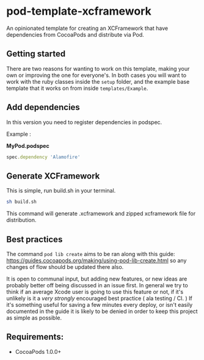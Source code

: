pod-template-xcframework
============

An opinionated template for creating an XCFramework that have dependencies from CocoaPods and distribute via Pod. 



## Getting started

There are two reasons for wanting to work on this template, making your own or improving the one for everyone's. In both cases you will want to work with the ruby classes inside the `setup` folder, and the example base template that it works on from inside `templates/Example`. 



## Add dependencies

In this version you need to register dependencies in podspec.

Example :

**MyPod.podspec**

```ruby
spec.dependency 'Alamofire' 
```

## Generate XCFramework

This is simple, run build.sh in your terminal. 

```bash
sh build.sh
```

This command will generate .xcframework and zipped xcframework file for distribution.

## Best practices

The command `pod lib create` aims to be ran along with this guide: https://guides.cocoapods.org/making/using-pod-lib-create.html so any changes of flow should be updated there also.

It is open to communal input, but adding new features, or new ideas are probably better off being discussed in an issue first. In general we try to think if an average Xcode user is going to use this feature or not, if it's unlikely is it a _very strongly_ encouraged best practice ( ala testing / CI. ) If it's something useful for saving a few minutes every deploy, or isn't easily documented in the guide it is likely to be denied in order to keep this project as simple as possible.

## Requirements:

- CocoaPods 1.0.0+
